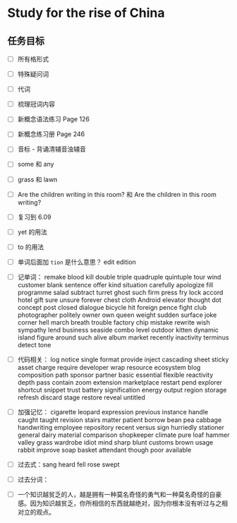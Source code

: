 # Study for the rise of China

## 任务目标

- [ ] 所有格形式

- [ ] 特殊疑问词

- [ ] 代词

- [ ] 梳理冠词内容

- [ ] 新概念语法练习 Page 126

- [ ] 新概念练习册 Page 246

- [ ] 音标 - 背诵清辅音浊辅音

- [ ] some 和 any

- [ ] grass 和 lawn

- [ ] Are the children writing in this room? 和 Are the children in this room writing?

- [ ] 复习到 6.09

- [ ] yet 的用法

- [ ] to 的用法

- [ ] 单词后面加 `tion` 是什么意思？ edit edition

- [ ] 记单词： remake blood kill double triple quadruple quintuple tour wind customer blank sentence offer kind situation carefully apologize fill programme salad subtract turret ghost such firm press fry lock accord hotel gift sure unsure forever chest cloth Android elevator thought dot concept post closed dialogue bicycle hit foreign pence fight club photographer politely owner own queen weight sudden surface joke corner hell march breath trouble factory chip mistake rewrite wish sympathy lend business seaside combo level outdoor kitten dynamic island figure around such alive album market recently inactivity terminus detect tone

- [ ] 代码相关： log notice single format provide inject cascading sheet sticky asset charge require developer wrap resource ecosystem blog composition path sponsor partner basic essential flexible reactivity depth pass contain zoom extension marketplace restart pend explorer shortcut snippet trust battery signification energy output region storage refresh discard stage restore reveal untitled

- [ ] 加强记忆： cigarette leopard expression previous instance handle caught taught revision stairs matter patient borrow bean pea cabbage handwriting employee repository recent versus sign hurriedly stationer general dairy material comparison shopkeeper climate pure loaf hammer valley grass wardrobe idiot mind sharp blunt customs brown usage rabbit improve soap basket attendant though poor available

- [ ] 过去式：sang heard fell rose swept

- [ ] 过去分词：

- [ ] 一个知识越贫乏的人，越是拥有一种莫名奇怪的勇气和一种莫名奇怪的自豪感。因为知识越贫乏，你所相信的东西就越绝对，因为你根本没有听过与之相对立的观点。
